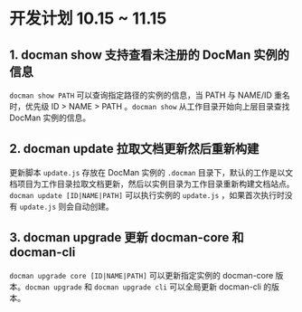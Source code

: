 # 开发计划 10.15 ~ 11.15

## 1. docman show 支持查看未注册的 DocMan 实例的信息

`docman show PATH` 可以查询指定路径的实例的信息，当 PATH 与 NAME/ID 重名时，优先级 ID > NAME > PATH 。`docman show` 从工作目录开始向上层目录查找 DocMan 实例的信息。

## 2. docman update 拉取文档更新然后重新构建

更新脚本 `update.js` 存放在 DocMan 实例的 `.docman` 目录下，默认的工作是以文档项目为工作目录拉取文档更新，然后以实例目录为工作目录重新构建文档站点。`docman update [ID|NAME|PATH]` 可以执行实例的 `update.js` ，如果首次执行时没有 `update.js` 则会自动创建。

## 3. docman upgrade 更新 docman-core 和 docman-cli

`docman upgrade core [ID|NAME|PATH]` 可以更新指定实例的 docman-core 版本。`docman upgrade` 和 `docman upgrade cli` 可以全局更新 docman-cli 的版本。
